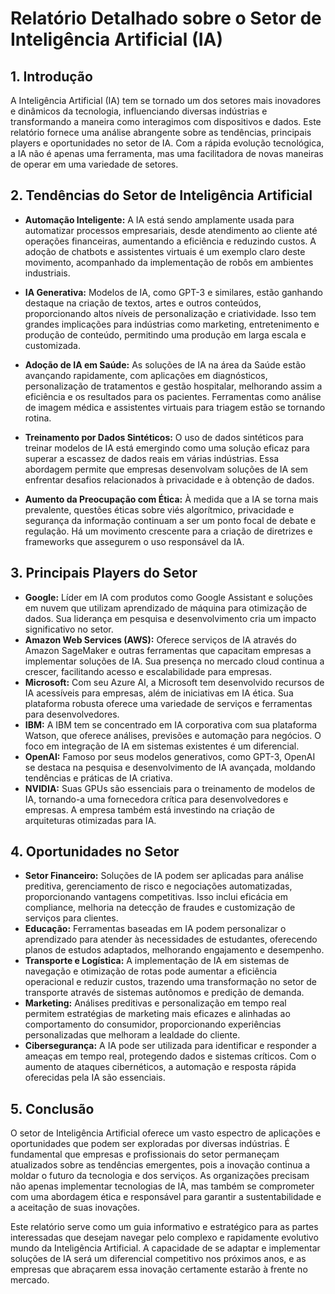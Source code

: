 # Relatório Detalhado sobre o Setor de Inteligência Artificial (IA)

## 1. Introdução  
A Inteligência Artificial (IA) tem se tornado um dos setores mais inovadores e dinâmicos da tecnologia, influenciando diversas indústrias e transformando a maneira como interagimos com dispositivos e dados. Este relatório fornece uma análise abrangente sobre as tendências, principais players e oportunidades no setor de IA. Com a rápida evolução tecnológica, a IA não é apenas uma ferramenta, mas uma facilitadora de novas maneiras de operar em uma variedade de setores.

## 2. Tendências do Setor de Inteligência Artificial  
- **Automação Inteligente:** A IA está sendo amplamente usada para automatizar processos empresariais, desde atendimento ao cliente até operações financeiras, aumentando a eficiência e reduzindo custos. A adoção de chatbots e assistentes virtuais é um exemplo claro deste movimento, acompanhado da implementação de robôs em ambientes industriais.
  
- **IA Generativa:** Modelos de IA, como GPT-3 e similares, estão ganhando destaque na criação de textos, artes e outros conteúdos, proporcionando altos níveis de personalização e criatividade. Isso tem grandes implicações para indústrias como marketing, entretenimento e produção de conteúdo, permitindo uma produção em larga escala e customizada.

- **Adoção de IA em Saúde:** As soluções de IA na área da Saúde estão avançando rapidamente, com aplicações em diagnósticos, personalização de tratamentos e gestão hospitalar, melhorando assim a eficiência e os resultados para os pacientes. Ferramentas como análise de imagem médica e assistentes virtuais para triagem estão se tornando rotina.

- **Treinamento por Dados Sintéticos:** O uso de dados sintéticos para treinar modelos de IA está emergindo como uma solução eficaz para superar a escassez de dados reais em várias indústrias. Essa abordagem permite que empresas desenvolvam soluções de IA sem enfrentar desafios relacionados à privacidade e à obtenção de dados.

- **Aumento da Preocupação com Ética:** À medida que a IA se torna mais prevalente, questões éticas sobre viés algorítmico, privacidade e segurança da informação continuam a ser um ponto focal de debate e regulação. Há um movimento crescente para a criação de diretrizes e frameworks que assegurem o uso responsável da IA.

## 3. Principais Players do Setor  
- **Google:** Líder em IA com produtos como Google Assistant e soluções em nuvem que utilizam aprendizado de máquina para otimização de dados. Sua liderança em pesquisa e desenvolvimento cria um impacto significativo no setor.  
- **Amazon Web Services (AWS):** Oferece serviços de IA através do Amazon SageMaker e outras ferramentas que capacitam empresas a implementar soluções de IA. Sua presença no mercado cloud continua a crescer, facilitando acesso e escalabilidade para empresas.  
- **Microsoft:** Com seu Azure AI, a Microsoft tem desenvolvido recursos de IA acessíveis para empresas, além de iniciativas em IA ética. Sua plataforma robusta oferece uma variedade de serviços e ferramentas para desenvolvedores.  
- **IBM:** A IBM tem se concentrado em IA corporativa com sua plataforma Watson, que oferece análises, previsões e automação para negócios. O foco em integração de IA em sistemas existentes é um diferencial.  
- **OpenAI:** Famoso por seus modelos generativos, como GPT-3, OpenAI se destaca na pesquisa e desenvolvimento de IA avançada, moldando tendências e práticas de IA criativa.  
- **NVIDIA:** Suas GPUs são essenciais para o treinamento de modelos de IA, tornando-a uma fornecedora crítica para desenvolvedores e empresas. A empresa também está investindo na criação de arquiteturas otimizadas para IA.

## 4. Oportunidades no Setor  
- **Setor Financeiro:** Soluções de IA podem ser aplicadas para análise preditiva, gerenciamento de risco e negociações automatizadas, proporcionando vantagens competitivas. Isso inclui eficácia em compliance, melhoria na detecção de fraudes e customização de serviços para clientes.  
- **Educação:** Ferramentas baseadas em IA podem personalizar o aprendizado para atender às necessidades de estudantes, oferecendo planos de estudos adaptados, melhorando engajamento e desempenho.  
- **Transporte e Logística:** A implementação de IA em sistemas de navegação e otimização de rotas pode aumentar a eficiência operacional e reduzir custos, trazendo uma transformação no setor de transporte através de sistemas autônomos e predição de demanda.  
- **Marketing:** Análises preditivas e personalização em tempo real permitem estratégias de marketing mais eficazes e alinhadas ao comportamento do consumidor, proporcionando experiências personalizadas que melhoram a lealdade do cliente.  
- **Cibersegurança:** A IA pode ser utilizada para identificar e responder a ameaças em tempo real, protegendo dados e sistemas críticos. Com o aumento de ataques cibernéticos, a automação e resposta rápida oferecidas pela IA são essenciais.

## 5. Conclusão  
O setor de Inteligência Artificial oferece um vasto espectro de aplicações e oportunidades que podem ser exploradas por diversas indústrias. É fundamental que empresas e profissionais do setor permaneçam atualizados sobre as tendências emergentes, pois a inovação continua a moldar o futuro da tecnologia e dos serviços. As organizações precisam não apenas implementar tecnologias de IA, mas também se comprometer com uma abordagem ética e responsável para garantir a sustentabilidade e a aceitação de suas inovações.

Este relatório serve como um guia informativo e estratégico para as partes interessadas que desejam navegar pelo complexo e rapidamente evolutivo mundo da Inteligência Artificial. A capacidade de se adaptar e implementar soluções de IA será um diferencial competitivo nos próximos anos, e as empresas que abraçarem essa inovação certamente estarão à frente no mercado.
